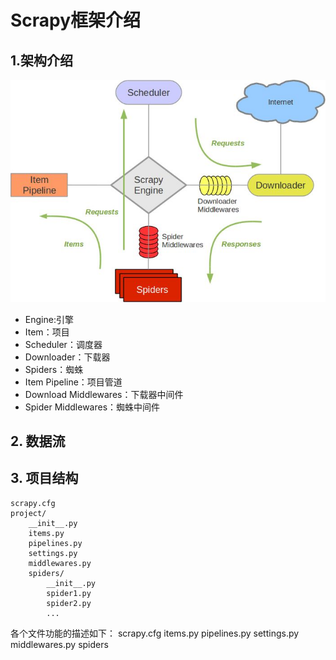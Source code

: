 # Scrapy框架介绍

## 1.架构介绍
![](img/Scrapy架构.jpg)
+ Engine:引擎
+ Item：项目
+ Scheduler：调度器
+ Downloader：下载器
+ Spiders：蜘蛛
+ Item Pipeline：项目管道
+ Download Middlewares：下载器中间件
+ Spider Middlewares：蜘蛛中间件

## 2. 数据流



## 3. 项目结构
```
scrapy.cfg
project/
    __init__.py
    items.py
    pipelines.py
    settings.py
    middlewares.py
    spiders/
        __init__.py
        spider1.py
        spider2.py
        ...
```
各个文件功能的描述如下：
scrapy.cfg
items.py
pipelines.py
settings.py
middlewares.py
spiders